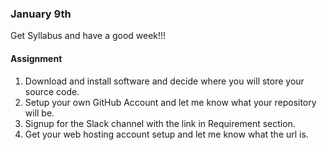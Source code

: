 ### January 9th

Get Syllabus and have a good week!!!

#### Assignment

1. Download and install software and decide where you will store your source code.
2. Setup your own GitHub Account and let me know what your repository will be.
3. Signup for the Slack channel with the link in Requirement section.
4. Get your web hosting account setup and let me know what the url is.
